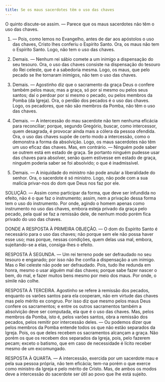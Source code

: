 ```yaml
---
title: Se os maus sacerdotes têm o uso das chaves
---
```


O quinto discute-se assim. — Parece que os maus sacerdotes não têm o uso das chaves.  

1. — Pois, como lemos no Evangelho, antes de dar aos apóstolos o uso das chaves, Cristo lhes conferiu o Espírito Santo. Ora, os maus não tem o Espírito Santo. Logo, não tem o uso das chaves.  

2. Demais. — Nenhum rei sábio comete a um inimigo a dispensação do seu tesouro. Ora, o uso das chaves consiste na dispensação do tesouro do Rei celeste, que é a sabedoria mesma. Logo, os maus, que pelo pecado se lhe tornaram inimigos, não tem o uso das chaves.  

3. Demais. — Agostinho diz que o sacramento da graça Deus o confere também pelos maus; mas a graça, só por si mesmo ou pelos seus santos; daí o perdoar por si mesmo o pecado, ou pelos membros da Pomba (da Igreja). Ora, o perdão dos pecados é o uso das chaves. Logo, os pecadores, que não são membros da Pomba, não têm o uso das chaves.  

4. Demais. — A intercessão do mau sacerdote não tem nenhuma eficácia para reconciliar; porque, segundo Gregório, buscar, como intercessor, quem desagrada, é provocar ainda mais a cólera da pessoa ofendida. Ora, o uso das chaves supõe de certo modo a intercessão, como o demonstra a forma da absolvição. Logo, os maus sacerdotes não têm um uso eficaz das chaves.  Mas, em contrário. — Ninguém pode saber se outrem está em estado de graça. Se portanto ninguém pudesse usar das chaves para absolver, senão quem estivesse em estado de graça, ninguém poderia saber se foi absolvido; o que é inadmissível.  

2. Demais. — A iniquidade do ministro não pode anular a liberalidade do senhor. Ora, o sacerdote é só ministro. Logo, não pode com a sua malícia privar-nos do dom que Deus nos faz por ele.  

SOLUÇÃO. — Assim como participar da forma, que deve ser infundida no efeito, não é o que faz o instrumento; assim, nem a privação dessa forma tem o uso do instrumento. Por onde, agindo o homem apenas como instrumento no uso das chaves, embora esteja privado da graça pelo pecado, pela qual se faz a remissão dele, de nenhum modo porém fica privado do uso das chaves.  

DONDE A RESPOSTA À PRIMEIRA OBJEÇÃO. — O dom do Espírito Santo é necessário para o uso das chaves; não porque sem ele não possa haver esse uso; mas porque, nessas condições, quem delas usa mal, embora, sujeitando-se a elas, consiga-lhes o efeito.  

RESPOSTA À SEGUNDA. — Um rei terreno pode ser defraudado no seu tesouro e enganado; por isso não lhe confia a dispensação a um inimigo. Mas o Rei celeste não pode ser defraudado. Pois, tudo lhe redunda em honra, mesmo o usar alguém mal das chaves; porque sabe fazer nascer o bem, do mal, e fazer muitos bens mesmo por meio dos maus. Por onde, o símile não colhe.  

RESPOSTA À TERCEIRA. Agostinho se refere à remissão dos pecados, enquanto os varões santos para ela cooperam, não em virtude das chaves mas pelo mérito ex congruo. Por isso diz que mesmo pelos maus Deus confere os sacramentos; e entre os outros sacramentos também a absolvição deve ser computada, ela que é o uso das chaves. Mas, pelos membros da Pomba, isto é, pelos varões santos, obra a remissão dos pecados, pelos remitir por intercessão deles. — Ou podemos dizer que pelos membros da Pomba entende todos os que não estão separados da Igreja. Pois, os que deles recebem os sacramentos alcançam a graça. Não porém os que os recebem dos separados da Igreja, pois, pelo fazerem pecam; exceto o batismo, que em caso de necessidade é lícito receber mesmo de um excomungado.  

RESPOSTA À QUARTA. — A intercessão, exercida por um sacerdote mau e pela sua pessoa própria, não tem eficácia; tem-na porém o que exerce como ministro da Igreja e pelo mérito de Cristo. Mas, de ambos os modos deve a intercessão do sacerdote ser útil ao povo que lhe está sujeito.